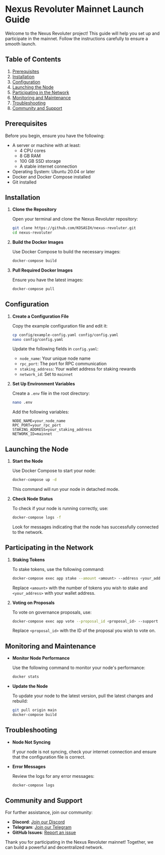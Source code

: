 # Nexus Revoluter Mainnet Launch Guide

Welcome to the Nexus Revoluter project! This guide will help you set up and participate in the mainnet. Follow the instructions carefully to ensure a smooth launch.

## Table of Contents

1. [Prerequisites](#prerequisites)
2. [Installation](#installation)
3. [Configuration](#configuration)
4. [Launching the Node](#launching-the-node)
5. [Participating in the Network](#participating-in-the-network)
6. [Monitoring and Maintenance](#monitoring-and-maintenance)
7. [Troubleshooting](#troubleshooting)
8. [Community and Support](#community-and-support)

## Prerequisites

Before you begin, ensure you have the following:

- A server or machine with at least:
  - 4 CPU cores
  - 8 GB RAM
  - 100 GB SSD storage
  - A stable internet connection
- Operating System: Ubuntu 20.04 or later
- Docker and Docker Compose installed
- Git installed

## Installation

1. **Clone the Repository**

   Open your terminal and clone the Nexus Revoluter repository:

   ```bash
   git clone https://github.com/KOSASIH/nexus-revoluter.git
   cd nexus-revoluter
   ```

2. **Build the Docker Images**

   Use Docker Compose to build the necessary images:

   ```bash
   docker-compose build
   ```

3. **Pull Required Docker Images**

   Ensure you have the latest images:

   ```bash
   docker-compose pull
   ```

## Configuration

1. **Create a Configuration File**

   Copy the example configuration file and edit it:

   ```bash
   cp config/example-config.yaml config/config.yaml
   nano config/config.yaml
   ```

   Update the following fields in `config.yaml`:

   - `node_name`: Your unique node name
   - `rpc_port`: The port for RPC communication
   - `staking_address`: Your wallet address for staking rewards
   - `network_id`: Set to `mainnet`

2. **Set Up Environment Variables**

   Create a `.env` file in the root directory:

   ```bash
   nano .env
   ```

   Add the following variables:

   ```env
   NODE_NAME=your_node_name
   RPC_PORT=your_rpc_port
   STAKING_ADDRESS=your_staking_address
   NETWORK_ID=mainnet
   ```

## Launching the Node

1. **Start the Node**

   Use Docker Compose to start your node:

   ```bash
   docker-compose up -d
   ```

   This command will run your node in detached mode.

2. **Check Node Status**

   To check if your node is running correctly, use:

   ```bash
   docker-compose logs -f
   ```

   Look for messages indicating that the node has successfully connected to the network.

## Participating in the Network

1. **Staking Tokens**

   To stake tokens, use the following command:

   ```bash
   docker-compose exec app stake --amount <amount> --address <your_address>
   ```

   Replace `<amount>` with the number of tokens you wish to stake and `<your_address>` with your wallet address.

2. **Voting on Proposals**

   To vote on governance proposals, use:

   ```bash
   docker-compose exec app vote --proposal_id <proposal_id> --support <true|false>
   ```

   Replace `<proposal_id>` with the ID of the proposal you wish to vote on.

## Monitoring and Maintenance

- **Monitor Node Performance**

  Use the following command to monitor your node's performance:

  ```bash
  docker stats
  ```

- **Update the Node**

  To update your node to the latest version, pull the latest changes and rebuild:

  ```bash
  git pull origin main
  docker-compose build
  ```

## Troubleshooting

- **Node Not Syncing**

  If your node is not syncing, check your internet connection and ensure that the configuration file is correct.

- **Error Messages**

  Review the logs for any error messages:

  ```bash
  docker-compose logs
  ```

## Community and Support

For further assistance, join our community:

- **Discord**: [Join our Discord](https://discord.gg/yourdiscordlink)
- **Telegram**: [Join our Telegram](https://t.me/yourtelegramlink)
- **GitHub Issues**: [Report an issue](https://github.com/KOSASIH/nexus-revoluter/issues)

Thank you for participating in the Nexus Revoluter mainnet! Together, we can build a powerful and decentralized network.

